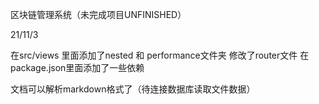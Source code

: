 区块链管理系统（未完成项目UNFINISHED）

21/11/3

在src/views 里面添加了nested 和 performance文件夹
修改了router文件
在package.json里面添加了一些依赖

文档可以解析markdown格式了（待连接数据库读取文件数据）